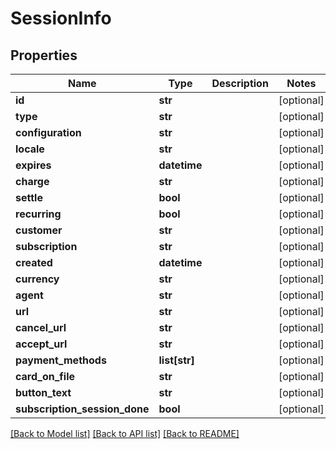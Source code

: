 # SessionInfo

## Properties
Name | Type | Description | Notes
------------ | ------------- | ------------- | -------------
**id** | **str** |  | [optional] 
**type** | **str** |  | [optional] 
**configuration** | **str** |  | [optional] 
**locale** | **str** |  | [optional] 
**expires** | **datetime** |  | [optional] 
**charge** | **str** |  | [optional] 
**settle** | **bool** |  | [optional] 
**recurring** | **bool** |  | [optional] 
**customer** | **str** |  | [optional] 
**subscription** | **str** |  | [optional] 
**created** | **datetime** |  | [optional] 
**currency** | **str** |  | [optional] 
**agent** | **str** |  | [optional] 
**url** | **str** |  | [optional] 
**cancel_url** | **str** |  | [optional] 
**accept_url** | **str** |  | [optional] 
**payment_methods** | **list[str]** |  | [optional] 
**card_on_file** | **str** |  | [optional] 
**button_text** | **str** |  | [optional] 
**subscription_session_done** | **bool** |  | [optional] 

[[Back to Model list]](../README.md#documentation-for-models) [[Back to API list]](../README.md#documentation-for-api-endpoints) [[Back to README]](../README.md)


